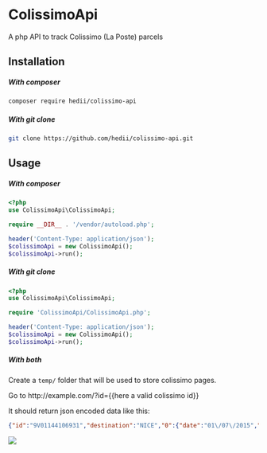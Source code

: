 # ColissimoApi
A php API to track Colissimo (La Poste) parcels

## Installation
##### With composer
```bash
composer require hedii/colissimo-api
```

##### With git clone
```bash
git clone https://github.com/hedii/colissimo-api.git
```

## Usage
##### With composer
```php
<?php
use ColissimoApi\ColissimoApi;

require __DIR__ . '/vendor/autoload.php';

header('Content-Type: application/json');
$colissimoApi = new ColissimoApi();
$colissimoApi->run();
```

##### With git clone
```php
<?php
use ColissimoApi\ColissimoApi;

require 'ColissimoApi/ColissimoApi.php';

header('Content-Type: application/json');
$colissimoApi = new ColissimoApi();
$colissimoApi->run();
```

##### With both
Create a ```temp/``` folder that will be used to store colissimo pages.

Go to ht&#8203;tp://</span>example.com/?id={{here a valid colissimo id}}

It should return json encoded data like this:
```json
{"id":"9V01144106931","destination":"NICE","0":{"date":"01\/07\/2015","label":"Votre colis est livr\u00e9.","location":"Centre Courrier 06"},"1":{"date":"01\/07\/2015","label":"Votre colis est arriv\u00e9 sur son site de distribution","location":"Centre Courrier 06"},"2":{"date":"30\/06\/2015","label":"Votre colis est en cours d'acheminement.","location":"Plate-forme Midi-Pyr\u00e9n\u00e9es"},"3":{"date":"29\/06\/2015","label":"Votre colis est pr\u00eat \u00e0 \u00eatre exp\u00e9di\u00e9, il va \u00eatre remis \u00e0 La Poste.","location":""}}
```

![](https://cloud.githubusercontent.com/assets/5358048/8503827/e3c2126a-21c5-11e5-8e41-7140ade2e1a5.png)
